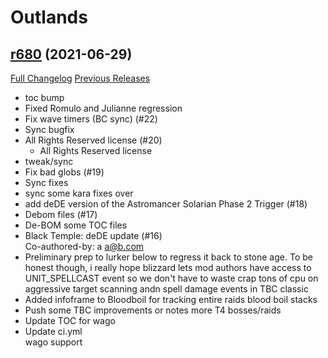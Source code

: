 # <DBM> Outlands

## [r680](https://github.com/DeadlyBossMods/DBM-BCVanilla/tree/r680) (2021-06-29)
[Full Changelog](https://github.com/DeadlyBossMods/DBM-BCVanilla/compare/r679...r680) [Previous Releases](https://github.com/DeadlyBossMods/DBM-BCVanilla/releases)

- toc bump  
- Fixed Romulo and Julianne regression  
- Fix wave timers (BC sync) (#22)  
- Sync bugfix  
- All Rights Reserved license (#20)  
    * All Rights Reserved license  
- tweak/sync  
- Fix bad globs (#19)  
- Sync fixes  
- sync some kara fixes over  
- add deDE version of the Astromancer Solarian Phase 2 Trigger (#18)  
- Debom files (#17)  
- De-BOM some TOC files  
- Black Temple: deDE update (#16)  
    Co-authored-by: a <a@b.com>  
- Preliminary prep to lurker below to regress it back to stone age. To be honest though, i really hope blizzard lets mod authors have access to UNIT\_SPELLCAST event so we don't have to waste crap tons of cpu on aggressive target scanning andn spell damage events in TBC classic  
- Added infoframe to Bloodboil for tracking entire raids blood boil stacks  
- Push some TBC improvements or notes more T4 bosses/raids  
- Update TOC for wago  
- Update ci.yml  
    wago support  